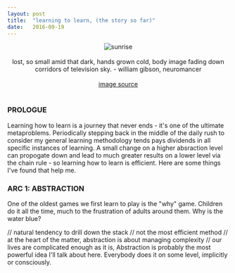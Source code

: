 ```yaml
---
layout: post
title:  "learning to learn, (the story so far)"
date:   2016-09-19
---
```


<center><img src="{{site.baseurl}}/images/9-19-2016-picture-blue.gif" alt="sunrise"></center>
<br>
<center>lost, so small amid that dark, hands grown cold, body image fading down corridors of television sky. - william gibson, neuromancer</center>
<br>
<center><a href="http://1041uuu.tumblr.com/">image source</a></center>
<br>

<h3>PROLOGUE</h3>

Learning how to learn is a journey that never ends - it's one of the ultimate metaproblems. Periodically stepping back in the middle of the daily rush to consider my general learning methodology tends pays dividends in all specific instances of learning. A small change on a higher absraction level can propogate down and lead to much greater results on a lower level via the chain rule - so learning how to learn is efficient. Here are some things I've found that help me. 

<h3>ARC 1: ABSTRACTION</h3>
One of the oldest games we first learn to play is the "why" game. Children do it all the time, much to the frustration of adults around them. Why is the water blue? 

// natural tendency to drill down the stack
// not the most efficient method
// at the heart of the matter, abstraction is about managing complexity
// our lives are complicated enough as it is, 
Abstraction is probably the most powerful idea I'll talk about here. Everybody does it on some level, implicitly or consciously. 
